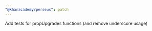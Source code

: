 ```yaml
---
"@khanacademy/perseus": patch
---
```


Add tests for propUpgrades functions (and remove underscore usage)
